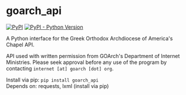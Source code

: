 goarch_api
===
[![PyPI](https://img.shields.io/pypi/v/nine.svg)](https://pypi.org/project/goarch-api/) [![PyPI - Python Version](https://img.shields.io/pypi/pyversions/Django.svg)](https://pypi.org/project/goarch-api/)

A Python interface for the Greek Orthodox Archdiocese of America's Chapel API.

API used with written permission from GOArch's Department of Internet Ministries. Please seek approval before any use of the program by contacting `internet [at] goarch [dot] org`.

Install via pip: `pip install goarch_api`  
Depends on: requests, lxml (install via pip)